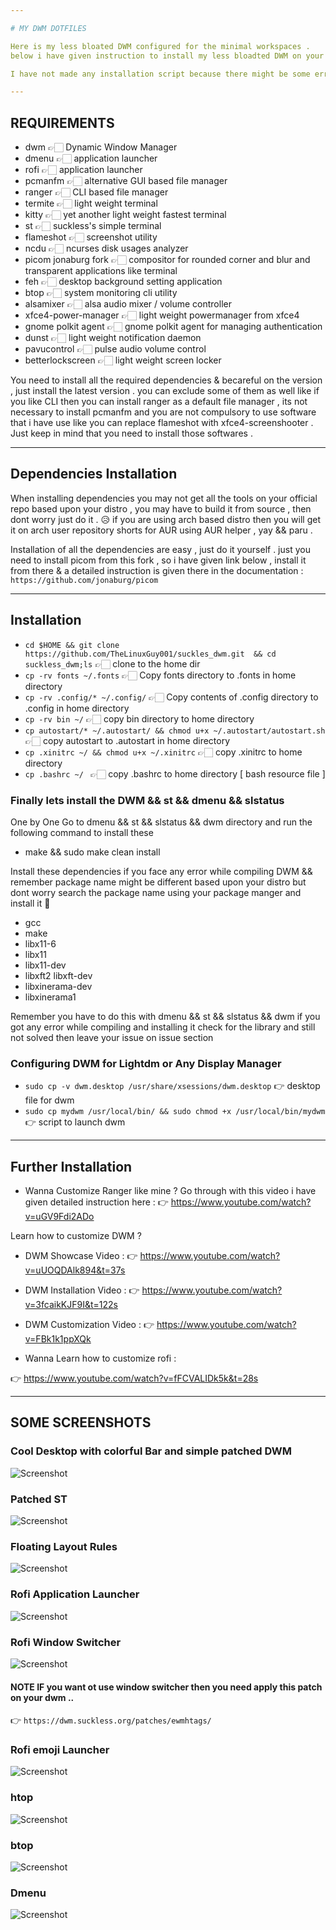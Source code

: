 ```yaml
---

# MY DWM DOTFILES

Here is my less bloated DWM configured for the minimal workspaces . 
below i have given instruction to install my less bloadted DWM on your distro . 

I have not made any installation script because there might be some erros while using this , so you need to setup all the things and configuration manually , so that you will understand how these configuration works and where to place the configuration files and what to install and what are the dependencies and required as well as used software are named below which will make your work easier 

---
```


## REQUIREMENTS	
* dwm 👉🏻 Dynamic Window Manager 
* dmenu 👉🏻 application launcher 
* rofi 👉🏻 application launcher 
* pcmanfm 👉🏻 alternative GUI based file manager 
* ranger 👉🏻 CLI based file manager 
* termite 👉🏻 light weight terminal 
* kitty 👉🏻 yet another light weight fastest terminal 
* st 👉🏻 suckless's simple terminal 
* flameshot 👉🏻 screenshot utility 
* ncdu 👉🏻 ncurses disk usages analyzer 
* picom jonaburg fork 👉🏻 compositor for rounded corner and blur and transparent applications like terminal 
* feh 👉🏻 desktop background setting application 
* btop 👉🏻 system monitoring cli utility
* alsamixer 👉🏻 alsa audio mixer / volume controller
* xfce4-power-manager 👉🏻 light weight powermanager from xfce4 
* gnome polkit agent 👉🏻 gnome polkit agent for managing authentication
* dunst 👉🏻 light weight notification daemon 
* pavucontrol 👉🏻 pulse audio volume control 
* betterlockscreen 👉🏻 light weight screen locker
 

You need to install all the required dependencies & becareful on the version , just install the latest version . you can exclude some of them as well like if you like CLI then you can install ranger as a default file manager , its not necessary to install pcmanfm and you are not compulsory to use software that i have use like you can replace flameshot with xfce4-screenshooter . Just keep in mind that you need to install those softwares .

---

## Dependencies Installation 

When installing dependencies you may not get all the tools on your official repo based upon your distro , you may have to build it from source , then dont worry just do it . 😥 if you are using arch based distro then you will get it on arch user repository shorts for AUR using AUR helper , yay && paru . 

Installation of all the dependencies are easy , just do it yourself . 
just you need to install picom from this fork , so i have given link below , install it from there & a detailed instruction is given there in the documentation : 
`https://github.com/jonaburg/picom`

---

## Installation 

* `cd $HOME && git clone https://github.com/TheLinuxGuy001/suckles_dwm.git  && cd suckless_dwm;ls` 👉🏻 clone to the home dir
* `cp -rv fonts ~/.fonts` 👉🏻  Copy fonts directory to .fonts in home directory
* `cp -rv .config/* ~/.config/` 👉🏻 Copy contents of .config directory to .config in home directory 
* `cp -rv bin ~/` 👉🏻 copy bin directory to home directory 
* `cp autostart/* ~/.autostart/ && chmod u+x ~/.autostart/autostart.sh` 👉🏻 copy autostart to .autostart in home directory
* `cp .xinitrc ~/ && chmod u+x ~/.xinitrc` 👉🏻 copy .xinitrc to home directory 
* `cp .bashrc ~/ ` 👉🏻 copy .bashrc to home directory [ bash resource file ]

### Finally lets install the DWM && st && dmenu && slstatus
One by One Go to dmenu && st && slstatus && dwm directory and run the following command to install these 
* make && sudo make clean install

Install these dependencies if you face any error while compiling DWM && remember package name might be different based upon your distro but dont worry search the package name using your package manger and install it 🥰

* gcc 
* make
* libx11-6
* libx11
* libx11-dev
* libxft2 libxft-dev
* libxinerama-dev
* libxinerama1

Remember you have to do this with dmenu && st && slstatus && dwm 
if you got any error while compiling and installing it check for the library and still not solved then leave your issue on issue section 

### Configuring DWM for Lightdm or Any Display Manager 
 * `sudo cp -v dwm.desktop /usr/share/xsessions/dwm.desktop` 👉 desktop file for dwm
 * `sudo cp mydwm /usr/local/bin/ && sudo chmod +x /usr/local/bin/mydwm` 👉 script to launch dwm

---

## Further Installation 
* Wanna Customize Ranger like mine ? 
Go through with this video i have given detailed instruction here : 
👉 https://www.youtube.com/watch?v=uGV9Fdi2ADo

Learn how to customize DWM ? 
* DWM Showcase Video : 
👉 https://www.youtube.com/watch?v=uUOQDAlk894&t=37s

* DWM Installation Video : 
👉 https://www.youtube.com/watch?v=3fcaikKJF9I&t=122s

* DWM Customization Video : 
👉 https://www.youtube.com/watch?v=FBk1k1ppXQk

* Wanna Learn how to customize rofi : 

👉 https://www.youtube.com/watch?v=fFCVALIDk5k&t=28s

---

## SOME SCREENSHOTS 
### Cool Desktop with colorful Bar and simple patched DWM 
![Screenshot](Screenshots/desktop.png)

### Patched ST
![Screenshot](Screenshots/st.png)

### Floating Layout Rules 
![Screenshot](Screenshots/floating.png)

### Rofi Application Launcher 
![Screenshot](Screenshots/rofi.png)

### Rofi Window Switcher
![Screenshot](Screenshots/window-switcher.png)

#### NOTE IF you want ot use window switcher then you need apply this patch on your dwm .. 
👉 `https://dwm.suckless.org/patches/ewmhtags/`


### Rofi emoji Launcher 
![Screenshot](Screenshots/emoji.png)

### htop
![Screenshot](Screenshots/htop.png)

### btop
![Screenshot](Screenshots/btop.png)

### Dmenu
![Screenshot](Screenshots/dmenu.png)

